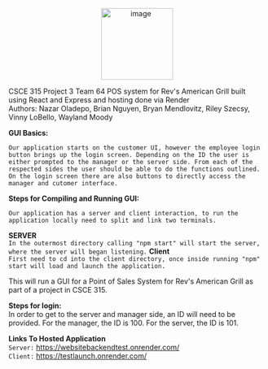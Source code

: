 <p align = "center" >
<img width="141" img_align="center" alt="image" src="https://media.github.tamu.edu/user/15818/files/9e027c1b-4fb5-4354-80aa-2b969bb72bc8">

                 
                                                              
                                                              
                                                              
                                                                                                                       
CSCE 315 Project 3 Team 64 POS system for Rev's American Grill built using React and Express and hosting done via Render <br>
Authors: Nazar Oladepo, Brian Nguyen, Bryan Mendlovitz, Riley Szecsy, Vinny LoBello, Wayland Moody 

**GUI Basics:** 

`Our application starts on the customer UI, however the employee login button brings up the login screen. Depending on the ID the user is either prompted to the manager or the server side. From each of the respected sides the user should be able to do the functions outlined. On the login screen there are also buttons to directly access the manager and cutomer interface.`

**Steps for Compiling and Running GUI:** 

`Our application has a server and client interaction, to run the application locally need to split and link two terminals.`

**SERVER** \
`In the outermost directory calling "npm start" will start the server, where the server will began listening.` 
**Client** \
`First need to cd into the client directory, once inside running "npm" start will load and launch the application.` 
  
This will run a GUI for a Point of Sales System for Rev's American Grill as part of a project in CSCE 315. 

**Steps for login:** \
In order to get to the server and manager side, an ID will need to be provided. For the manager, the ID is 100. For the server, the ID is 101.
  
  **Links To Hosted Application** <br>
  `Server:` https://websitebackendtest.onrender.com/ <br>
  `Client:` https://testlaunch.onrender.com/
